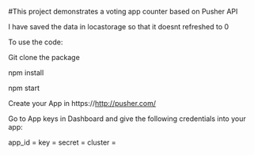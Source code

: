#This project demonstrates a voting app counter based on Pusher API

I have saved the data in locastorage so that it doesnt refreshed to 0

To use the code:

Git clone the package

npm install

npm start

Create your App in https://http://pusher.com/

Go to App keys in Dashboard and give the following credentials into your app:

app_id = 
key = 
secret = 
cluster = 